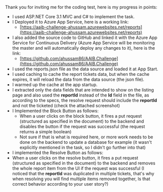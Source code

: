 Thank you for inviting me for the coding test, here is my progress in points:
-   I used ASP.NET Core 3.1 MVC and C# to implement the task.
-   I Deployed it to Azure App Service, here is a working link:
	-   [https://aaib-challenge-ahussam.azurewebsites.net/reports](https://aaib-challenge-ahussam.azurewebsites.net/reports)  
-   I also added the source code to GitHub and linked it with the Azure App Service for Continuous Delivery (Azure App Service will be monitoring the master and will automatically deploy any changes to it), here is the link:
	- [https://github.com/ahussam86/AAIB.Challenge](https://github.com/ahussam86/AAIB.Challenge)  
-   I used the reports.json file as the data source and loaded it at App Start.
-   I used caching to cache the report tickets data, but when the cache expires, it will reload the data from the data source (the json file).
-   I warmed up the cache at the app startup.
-   I extracted only the data fields that are intended to show on the listing page and also used the **reportId** instead of the **Id** field in the file, as according to the specs, the resolve request should include the **reportId** and not the ticketed (check the attached screenshot)
-   I Implemented the Block Button as follows:
	-   When a user clicks on the block button, it fires a put request (structured as specified in the document) to the backend and disables the button if the request was successful (the request returns a simple boolean)
	-   Not sure if that is what is required here, or more work needs to be done on the backend to update a database for example (it wasn't explicitly mentioned in the task, so I didn't go further into that)
-   I implemented the Resolve Button as follows:
-   When a user clicks on the resolve button, it fires a put request (structured as specified in the document) to the backend and removes the whole report item from the UI if the request was successful (I noticed that the **reportId** was duplicated in multiple tickets, that's why when resolving you will find multiple items removed together, Is that correct behavior according to your user story?)